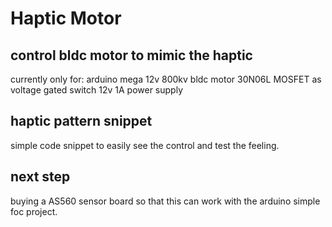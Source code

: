# Haptic Motor
## control bldc motor to mimic the haptic 
currently only for:
arduino mega
12v 800kv bldc motor
30N06L MOSFET as voltage gated switch
12v 1A power supply

## haptic pattern snippet
simple code snippet to easily see the control and test the feeling.

## next step
buying a AS560 sensor board so that this can work with the arduino simple foc project.
